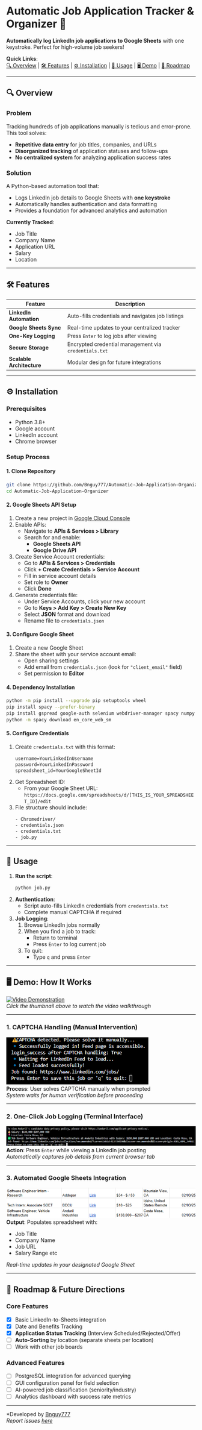 # Automatic Job Application Tracker & Organizer 🚀

**Automatically log LinkedIn job applications to Google Sheets** with one keystroke. Perfect for high-volume job seekers!  

**Quick Links**:  
[🔍 Overview](#overview) | [🛠️ Features](#features) | [⚙️ Installation](#installation) | [🚀 Usage](#usage) | [🖥️ Demo](#demo) | [🌟 Roadmap](#roadmap)  

---

## 🔍 Overview <a name="overview"></a>
### **Problem**
Tracking hundreds of job applications manually is tedious and error-prone. This tool solves:
- **Repetitive data entry** for job titles, companies, and URLs
- **Disorganized tracking** of application statuses and follow-ups
- **No centralized system** for analyzing application success rates

### **Solution**
A Python-based automation tool that:
- Logs LinkedIn job details to Google Sheets with **one keystroke**
- Automatically handles authentication and data formatting
- Provides a foundation for advanced analytics and automation

**Currently Tracked**:
- Job Title
- Company Name
- Application URL
- Salary
- Location

---

## 🛠️ Features <a name="features"></a>
| Feature                | Description                                                                 |
|------------------------|-----------------------------------------------------------------------------|
| **LinkedIn Automation**| Auto-fills credentials and navigates job listings                          |
| **Google Sheets Sync** | Real-time updates to your centralized tracker                              |
| **One-Key Logging**    | Press `Enter` to log jobs after viewing                                    |
| **Secure Storage**     | Encrypted credential management via `credentials.txt`                     |
| **Scalable Architecture** | Modular design for future integrations                                  |

---

## ⚙️ Installation <a name="installation"></a>
### Prerequisites
- Python 3.8+
- Google account
- LinkedIn account
- Chrome browser

### Setup Process
#### **1. Clone Repository**
```bash
git clone https://github.com/Bnguy777/Automatic-Job-Application-Organizer.git
cd Automatic-Job-Application-Organizer
```

#### **2. Google Sheets API Setup**
1. Create a new project in [Google Cloud Console](https://console.cloud.google.com/)
2. Enable APIs:
   - Navigate to **APIs & Services > Library**
   - Search for and enable:
     - **Google Sheets API**
     - **Google Drive API**
3. Create Service Account credentials:
   - Go to **APIs & Services > Credentials**
   - Click **+ Create Credentials > Service Account**
   - Fill in service account details
   - Set role to **Owner**
   - Click **Done**
4. Generate credentials file:
   - Under Service Accounts, click your new account
   - Go to **Keys > Add Key > Create New Key**
   - Select **JSON** format and download
   - Rename file to `credentials.json`

#### **3. Configure Google Sheet**
1. Create a new Google Sheet
2. Share the sheet with your service account email:
   - Open sharing settings
   - Add email from `credentials.json` (look for `"client_email"` field)
   - Set permission to **Editor**

#### **4. Dependency Installation**
```bash
python -m pip install --upgrade pip setuptools wheel
pip install spacy --prefer-binary
pip install gspread google-auth selenium webdriver-manager spacy numpy
python -m spacy download en_core_web_sm
```

#### **5. Configure Credentials**
1. Create `credentials.txt` with this format:
   ```
   username=YourLinkedInUsername
   password=YourLinkedInPassword
   spreadsheet_id=YourGoogleSheetId
   ```
2. Get Spreadsheet ID:
   - From your Google Sheet URL:  
     `https://docs.google.com/spreadsheets/d/[THIS_IS_YOUR_SPREADSHEET_ID]/edit`
3. File structure should include:
   ```
   - Chromedriver/
   - credentials.json
   - credentials.txt
   - job.py
   ```

---

## 🚀 Usage <a name="usage"></a>
1. **Run the script**:
   ```bash
   python job.py
   ```
2. **Authentication**:
   - Script auto-fills LinkedIn credentials from `credentials.txt`
   - Complete manual CAPTCHA if required
3. **Job Logging**:
   1. Browse LinkedIn jobs normally
   2. When you find a job to track:
      - Return to terminal
      - Press `Enter` to log current job
   3. To quit:
      - Type `q` and press `Enter`

---

## 🖥️ Demo: How It Works <a name="demo"></a>

[![Video Demonstration](http://img.youtube.com/vi/TMxOaq1Oj1g/0.jpg)](https://youtu.be/TMxOaq1Oj1g)  
*Click the thumbnail above to watch the video walkthrough*

---

### 1. CAPTCHA Handling (Manual Intervention)
![CAPTCHA Verification](images/img1.png)  
**Process**: User solves CAPTCHA manually when prompted  
*System waits for human verification before proceeding*

---

### 2. One-Click Job Logging (Terminal Interface)
![Terminal Logging Interface](images/img2.png)  
**Action**: Press `Enter` while viewing a LinkedIn job posting  
*Automatically captures job details from current browser tab*

---

### 3. Automated Google Sheets Integration
![Google Sheets Job Tracking](images/img3.png)  
**Output**: Populates spreadsheet with:  
- Job Title
- Company Name
- Job URL 
- Salary Range etc

*Real-time updates in your designated Google Sheet*

---

## 🌟 Roadmap & Future Directions <a name="roadmap"></a>
### **Core Features**
- [x] Basic LinkedIn-to-Sheets integration
- [x] Date and Benefits Tracking
- [x] **Application Status Tracking** (Interview Scheduled/Rejected/Offer)
- [ ] **Auto-Sorting** by location (separate sheets per location)
- [ ] Work with other job boards

### **Advanced Features**
- [ ] PostgreSQL integration for advanced querying
- [ ] GUI configuration panel for field selection
- [ ] AI-powered job classification (seniority/industry)
- [ ] Analytics dashboard with success rate metrics

---

*Developed by [Bnguy777](https://github.com/Bnguy777)  
*Report issues [here](https://github.com/Bnguy777/Automatic-Job-Application-Organizer/issues)*
